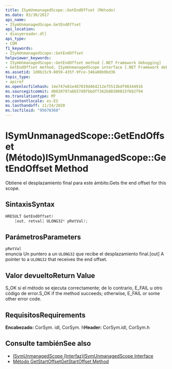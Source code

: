 ```yaml
---
title: ISymUnmanagedScope::GetEndOffset (Método)
ms.date: 03/30/2017
api_name:
- ISymUnmanagedScope.GetEndOffset
api_location:
- diasymreader.dll
api_type:
- COM
f1_keywords:
- ISymUnmanagedScope::GetEndOffset
helpviewer_keywords:
- ISymUnmanagedScope::GetEndOffset method [.NET Framework debugging]
- GetEndOffset method, ISymUnmanagedScope interface [.NET Framework debugging]
ms.assetid: 1d0b15c9-8059-435f-9fce-346a08b9bd36
topic_type:
- apiref
ms.openlocfilehash: 14e747e81e467019d464212e75513bdf98344916
ms.sourcegitcommit: d8020797a6657d0fbbdff362b80300815f682f94
ms.translationtype: MT
ms.contentlocale: es-ES
ms.lasthandoff: 11/24/2020
ms.locfileid: "95678368"
---
```

# <a name="isymunmanagedscopegetendoffset-method"></a><span data-ttu-id="d0165-102">ISymUnmanagedScope::GetEndOffset (Método)</span><span class="sxs-lookup"><span data-stu-id="d0165-102">ISymUnmanagedScope::GetEndOffset Method</span></span>

<span data-ttu-id="d0165-103">Obtiene el desplazamiento final para este ámbito.</span><span class="sxs-lookup"><span data-stu-id="d0165-103">Gets the end offset for this scope.</span></span>  
  
## <a name="syntax"></a><span data-ttu-id="d0165-104">Sintaxis</span><span class="sxs-lookup"><span data-stu-id="d0165-104">Syntax</span></span>  
  
```cpp  
HRESULT GetEndOffset(  
    [out, retval] ULONG32* pRetVal);  
```  
  
## <a name="parameters"></a><span data-ttu-id="d0165-105">Parámetros</span><span class="sxs-lookup"><span data-stu-id="d0165-105">Parameters</span></span>  

 `pRetVal`  
 <span data-ttu-id="d0165-106">enuncia Un puntero a un `ULONG32` que recibe el desplazamiento final.</span><span class="sxs-lookup"><span data-stu-id="d0165-106">[out] A pointer to a `ULONG32` that receives the end offset.</span></span>  
  
## <a name="return-value"></a><span data-ttu-id="d0165-107">Valor devuelto</span><span class="sxs-lookup"><span data-stu-id="d0165-107">Return Value</span></span>  

 <span data-ttu-id="d0165-108">S_OK si el método se ejecuta correctamente; de lo contrario, E_FAIL u otro código de error.</span><span class="sxs-lookup"><span data-stu-id="d0165-108">S_OK if the method succeeds; otherwise, E_FAIL or some other error code.</span></span>  
  
## <a name="requirements"></a><span data-ttu-id="d0165-109">Requisitos</span><span class="sxs-lookup"><span data-stu-id="d0165-109">Requirements</span></span>  

 <span data-ttu-id="d0165-110">**Encabezado:** CorSym. idl, CorSym. h</span><span class="sxs-lookup"><span data-stu-id="d0165-110">**Header:** CorSym.idl, CorSym.h</span></span>  
  
## <a name="see-also"></a><span data-ttu-id="d0165-111">Consulte también</span><span class="sxs-lookup"><span data-stu-id="d0165-111">See also</span></span>

- [<span data-ttu-id="d0165-112">ISymUnmanagedScope (Interfaz)</span><span class="sxs-lookup"><span data-stu-id="d0165-112">ISymUnmanagedScope Interface</span></span>](isymunmanagedscope-interface.md)
- [<span data-ttu-id="d0165-113">Método GetStartOffset</span><span class="sxs-lookup"><span data-stu-id="d0165-113">GetStartOffset Method</span></span>](isymunmanagedscope-getstartoffset-method.md)
